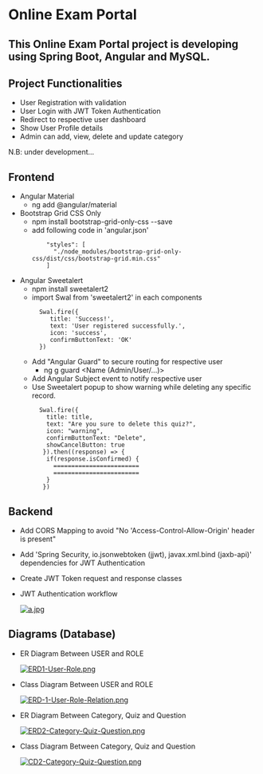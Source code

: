 # Online Exam Portal

## This Online Exam Portal project is developing using Spring Boot, Angular and MySQL.

## Project Functionalities
* User Registration with validation
* User Login with JWT Token Authentication
* Redirect to respective user dashboard
* Show User Profile details 
* Admin can add, view, delete and update category

N.B: under development...

## Frontend
* Angular Material
  * ng add @angular/material
* Bootstrap Grid CSS Only
  * npm install bootstrap-grid-only-css --save
  * add following code in 'angular.json'
      ```
          "styles": [
            "./node_modules/bootstrap-grid-only-css/dist/css/bootstrap-grid.min.css"
          ]
      ```
* Angular Sweetalert  
  * npm install sweetalert2 
  * import Swal from 'sweetalert2' in each components
    ```
      Swal.fire({
         title: 'Success!',
         text: 'User registered successfully.',
         icon: 'success',
         confirmButtonText: 'OK'
      })
    ```
  * Add "Angular Guard" to secure routing for respective user
    * ng g guard <Name (Admin/User/...)>
  * Add Angular Subject event to notify respective user
  * Use Sweetalert popup to show warning while deleting any specific record.
    ```
      Swal.fire({
        title: title,
        text: "Are you sure to delete this quiz?",
        icon: "warning",
        confirmButtonText: "Delete",
        showCancelButton: true
       }).then((response) => {
        if(response.isConfirmed) {
          ========================
          ========================
        }
       })
    ```

## Backend
* Add CORS Mapping to avoid "No 'Access-Control-Allow-Origin' header is present"
* Add 'Spring Security, io.jsonwebtoken (jjwt), javax.xml.bind (jaxb-api)' dependencies for JWT Authentication
* Create JWT Token request and response classes
* JWT Authentication workflow

  [![a.jpg](https://i.postimg.cc/cJzJncMS/a.jpg)](https://postimg.cc/mcQRxC5X)


## Diagrams (Database)

* ER Diagram Between USER and ROLE

   [![ERD1-User-Role.png](https://i.postimg.cc/g0YNGXM8/ERD1-User-Role.png)](https://postimg.cc/5XRw30W2)

* Class Diagram Between USER and ROLE

   [![ERD-1-User-Role-Relation.png](https://i.postimg.cc/7YYRQfH0/ERD-1-User-Role-Relation.png)](https://postimg.cc/qgSQNBCv)
     
     
* ER Diagram Between Category, Quiz and Question

   [![ERD2-Category-Quiz-Question.png](https://i.postimg.cc/XqXP4GYQ/ERD2-Category-Quiz-Question.png)](https://postimg.cc/jn0chjN7)

* Class Diagram Between Category, Quiz and Question

   [![CD2-Category-Quiz-Question.png](https://i.postimg.cc/mZ6qVwmq/CD2-Category-Quiz-Question.png)](https://postimg.cc/mhC8gQfN)
